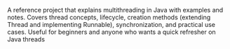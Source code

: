 A reference project that explains multithreading in Java with examples and notes. Covers thread concepts, lifecycle, creation methods (extending Thread and implementing Runnable), synchronization, and practical use cases. Useful for beginners and anyone who wants a quick refresher on Java threads
